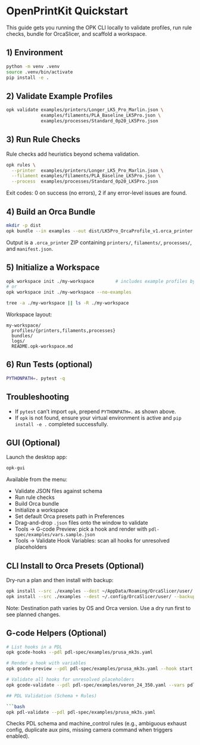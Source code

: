 # OpenPrintKit Quickstart

This guide gets you running the OPK CLI locally to validate profiles, run rule checks, bundle for OrcaSlicer, and scaffold a workspace.

## 1) Environment

```bash
python -m venv .venv
source .venv/bin/activate
pip install -e .
```

## 2) Validate Example Profiles

```bash
opk validate examples/printers/Longer_LK5_Pro_Marlin.json \
             examples/filaments/PLA_Baseline_LK5Pro.json \
             examples/processes/Standard_0p20_LK5Pro.json
```

## 3) Run Rule Checks

Rule checks add heuristics beyond schema validation.

```bash
opk rules \
  --printer  examples/printers/Longer_LK5_Pro_Marlin.json \
  --filament examples/filaments/PLA_Baseline_LK5Pro.json \
  --process  examples/processes/Standard_0p20_LK5Pro.json
```

Exit codes: 0 on success (no errors), 2 if any error-level issues are found.

## 4) Build an Orca Bundle

```bash
mkdir -p dist
opk bundle --in examples --out dist/LK5Pro_OrcaProfile_v1.orca_printer
```

Output is a `.orca_printer` ZIP containing `printers/`, `filaments/`, `processes/`, and `manifest.json`.

## 5) Initialize a Workspace

```bash
opk workspace init ./my-workspace        # includes example profiles by default
# or
opk workspace init ./my-workspace --no-examples

tree -a ./my-workspace || ls -R ./my-workspace
```

Workspace layout:

```
my-workspace/
  profiles/{printers,filaments,processes}
  bundles/
  logs/
  README.opk-workspace.md
```

## 6) Run Tests (optional)

```bash
PYTHONPATH=. pytest -q
```

## Troubleshooting

- If `pytest` can’t import `opk`, prepend `PYTHONPATH=.` as shown above.
- If `opk` is not found, ensure your virtual environment is active and `pip install -e .` completed successfully.

## GUI (Optional)

Launch the desktop app:

```bash
opk-gui
```

Available from the menu:

- Validate JSON files against schema
- Run rule checks
- Build Orca bundle
- Initialize a workspace
- Set default Orca presets path in Preferences
- Drag-and-drop `.json` files onto the window to validate
- Tools → G-code Preview: pick a hook and render with `pdl-spec/examples/vars.sample.json`
- Tools → Validate Hook Variables: scan all hooks for unresolved placeholders

## CLI Install to Orca Presets (Optional)

Dry-run a plan and then install with backup:

```bash
opk install --src ./examples --dest ~/AppData/Roaming/OrcaSlicer/user/  --dry-run   # Windows example path
opk install --src ./examples --dest ~/.config/OrcaSlicer/user/ --backup ./backup_orca.zip
```

Note: Destination path varies by OS and Orca version. Use a dry run first to see planned changes.

## G-code Helpers (Optional)

```bash
# List hooks in a PDL
opk gcode-hooks --pdl pdl-spec/examples/prusa_mk3s.yaml

# Render a hook with variables
opk gcode-preview --pdl pdl-spec/examples/prusa_mk3s.yaml --hook start --vars pdl-spec/examples/vars.sample.json

# Validate all hooks for unresolved placeholders
opk gcode-validate --pdl pdl-spec/examples/voron_24_350.yaml --vars pdl-spec/examples/vars.sample.json

## PDL Validation (Schema + Rules)

```bash
opk pdl-validate --pdl pdl-spec/examples/prusa_mk3s.yaml
```
Checks PDL schema and machine_control rules (e.g., ambiguous exhaust config, duplicate aux pins, missing camera command when triggers enabled).
```
